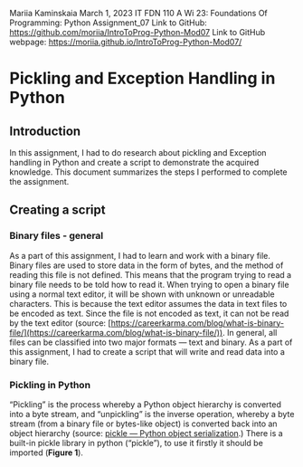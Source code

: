  Mariia Kaminskaia
 March 1, 2023
 IT FDN 110 A Wi 23: Foundations Of Programming: Python
 Assignment_07
 Link to GitHub: https://github.com/moriia/IntroToProg-Python-Mod07 
 Link to GitHub webpage: https://moriia.github.io/IntroToProg-Python-Mod07/

# Pickling and Exception Handling in Python

## Introduction
In this assignment, I had to do research about pickling and Exception handling in Python and create a script to demonstrate the acquired knowledge. This document summarizes the steps I performed to complete the assignment. 


## Creating a script
### Binary files - general
As a part of this assignment, I had to learn and work with a binary file. Binary files are used to store data in the form of bytes, and the method of reading this file is not defined. This means that the program trying to read a binary file needs to be told how to read it. When trying to open a binary file using a normal text editor, it will be shown with unknown or unreadable characters. This is because the text editor assumes the data in text files to be encoded as text. Since the file is not encoded as text, it can not be read by the text editor (source: [https://careerkarma.com/blog/what-is-binary-file/](https://careerkarma.com/blog/what-is-binary-file/)). In general, all files can be classified into two major formats — text and binary. 
As a part of this assignment, I had to create a script that will write and read data into a binary file.

### Pickling in Python
“Pickling” is the process whereby a Python object hierarchy is converted into a byte stream, and “unpickling” is the inverse operation, whereby a byte stream (from a binary file or bytes-like object) is converted back into an object hierarchy (source: [pickle — Python object serialization](https://docs.python.org/3/library/pickle.html#:~:text=%E2%80%9CPickling%E2%80%9D%20is%20the%20process%20whereby,back%20into%20an%20object%20hierarchy).) There is a built-in pickle library in python (“pickle”), to use it firstly it should be imported (**Figure 1**).



